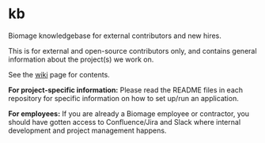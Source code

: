 kb
==

Biomage knowledgebase for external contributors and new hires.

This is for external and open-source contributors only, and contains
general information about the project(s) we work on.

See the [wiki](https://github.com/biomage-ltd/kb/wiki) page for contents.

**For project-specific information:** Please read the README files in
each repository for specific information on how to set up/run an application.

**For employees:** If you are already a Biomage employee or contractor,
you should have gotten access to Confluence/Jira and Slack where internal
development and project management happens.